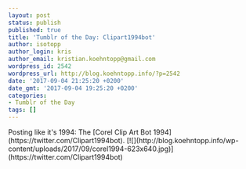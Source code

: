 ```yaml
---
layout: post
status: publish
published: true
title: 'Tumblr of the Day: Clipart1994bot'
author: isotopp
author_login: kris
author_email: kristian.koehntopp@gmail.com
wordpress_id: 2542
wordpress_url: http://blog.koehntopp.info/?p=2542
date: '2017-09-04 21:25:20 +0200'
date_gmt: '2017-09-04 19:25:20 +0200'
categories:
- Tumblr of the Day
tags: []
---
```

<p>Posting like it's 1994: The [Corel Clip Art Bot 1994](https://twitter.com/Clipart1994bot). [![](http://blog.koehntopp.info/wp-content/uploads/2017/09/corel1994-623x640.jpg)](https://twitter.com/Clipart1994bot)</p>
